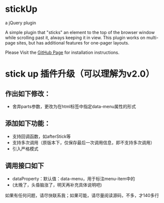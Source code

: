 stickUp
=======
a jQuery plugin

A simple plugin that "sticks" an element to the top of the browser window while scrolling past it, always keeping it in view. This plugin works on multi-page sites, but has additional features for one-pager layouts.

Please Visit the <a href="http://lirancohen.github.io/stickUp">GitHub Page</a> for installation instructions.

<h1> stick up 插件升级（可以理解为v2.0）</h1>
<h2>作出如下修改：</h2>
<ul>
	<li>舍弃parts参数，更改为在html标签中指定data-menu属性的形式</li>
</ul>
<h2>添加如下功能：</h2>
<ul>
	<li>支持回调函数，如afterStick等</li>
	<li>支持多次调用（原版本下，仅保存最后一次调用信息，即不支持多次调用）</li>
	<li>引入严格模式</li>
</ul>
<h2>调用接口如下</h2>
<ul>
	<li><span>dataProperty：</span>默认值：data-menu，用于标注menu-item中的</li>
	<li>(太晚了，头昏脑涨了，明天再补充具体说明吧)</li>
</ul>
<span>如果有任何问题，请尽快联系我；如果可能，请尽量阅读源码，不多，才140多行</span>